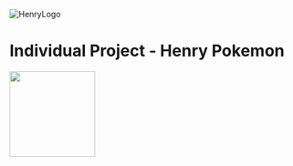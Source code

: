 ![HenryLogo](https://d31uz8lwfmyn8g.cloudfront.net/Assets/logo-henry-white-lg.png)

# Individual Project - Henry Pokemon

<img height="150" src="./pokemonhttps://res.cloudinary.com/freevents/video/upload/v1665598819/mio/gtamkfiuj2aavsg1sm3h.mp4" />
